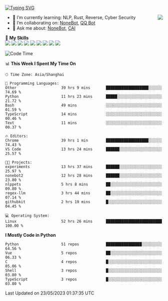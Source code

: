 [![Typing SVG](https://readme-typing-svg.herokuapp.com?size=25&duration=2500&color=8C43EA&vCenter=true&width=200&height=40&lines=Hi+there+%F0%9F%91%8B%F0%9F%8F%BB;I'm+yanyongyu)](https://git.io/typing-svg)

<a href="#">
  <img align="right" src="https://github-readme-stats.vercel.app/api?username=yanyongyu&count_private=true&show_icons=true&bg_color=15,f2f7fd,E0EAFC" />
</a>

- 🌱 I’m currently learning: NLP, Rust, Reverse, Cyber Security
- 👯 I’m collaborating on: [NoneBot](https://github.com/nonebot), [QQ Bot](https://github.com/Mrs4s/go-cqhttp)
- 💬 Ask me about: [NoneBot](https://github.com/nonebot), [CAI](https://github.com/cscs181/CAI)

🌟 **My Skills**  
![](https://img.shields.io/badge/-Python-3e74a2?style=flat-square&logo=Python&logoColor=fff)
![](https://img.shields.io/badge/-Node.js-339933?style=flat-square&logo=Node.js&logoColor=fff)
![](https://img.shields.io/badge/-Vue-4fc08d?style=flat-square&logo=Vue.js&logoColor=fff)
![](https://img.shields.io/badge/-React-2d98ce?style=flat-square&logo=React&logoColor=fff)
![](https://img.shields.io/badge/-Docker-2496ED?style=flat-square&logo=Docker&logoColor=fff)
![](https://img.shields.io/badge/-Linux-000000?style=flat-square&logo=Linux&logoColor=fff)
![](https://img.shields.io/badge/-MySQL-4479A1?style=flat-square&logo=MySQL&logoColor=fff)
![](https://img.shields.io/badge/-Redis-DC382D?style=flat-square&logo=Redis&logoColor=fff)
![](https://img.shields.io/badge/-MongoDB-47A248?style=flat-square&logo=MongoDB&logoColor=fff)

<!--START_SECTION:waka-->
![Code Time](http://img.shields.io/badge/Code%20Time-4%2C088%20hrs%2045%20mins-blue)

📊 **This Week I Spent My Time On** 

```text
🕑︎ Time Zone: Asia/Shanghai

💬 Programming Languages: 
Other                    39 hrs 9 mins       ███████████████████░░░░░░   74.69 % 
Python                   11 hrs 23 mins      █████░░░░░░░░░░░░░░░░░░░░   21.72 % 
Bash                     49 mins             ░░░░░░░░░░░░░░░░░░░░░░░░░   01.59 % 
TypeScript               14 mins             ░░░░░░░░░░░░░░░░░░░░░░░░░   00.46 % 
Text                     11 mins             ░░░░░░░░░░░░░░░░░░░░░░░░░   00.37 % 

🔥 Editors: 
Chrome                   39 hrs 1 min        ███████████████████░░░░░░   74.43 % 
VS Code                  13 hrs 24 mins      ██████░░░░░░░░░░░░░░░░░░░   25.57 % 

🐱‍💻 Projects: 
experiments              13 hrs 37 mins      ██████░░░░░░░░░░░░░░░░░░░   25.97 % 
nonebot2                 12 hrs 28 mins      ██████░░░░░░░░░░░░░░░░░░░   23.80 % 
nlppets                  5 hrs 8 mins        ██░░░░░░░░░░░░░░░░░░░░░░░   09.80 % 
regex-llm                3 hrs 44 mins       ██░░░░░░░░░░░░░░░░░░░░░░░   07.14 % 
githubkit                2 hrs 19 mins       █░░░░░░░░░░░░░░░░░░░░░░░░   04.45 % 

💻 Operating System: 
Linux                    52 hrs 26 mins      █████████████████████████   100.00 % 
```

**I Mostly Code in Python** 

```text
Python                   51 repos            ████████████████░░░░░░░░░   64.56 % 
Vue                      5 repos             ██░░░░░░░░░░░░░░░░░░░░░░░   06.33 % 
C                        4 repos             █░░░░░░░░░░░░░░░░░░░░░░░░   05.06 % 
Shell                    3 repos             █░░░░░░░░░░░░░░░░░░░░░░░░   03.80 % 
TypeScript               3 repos             █░░░░░░░░░░░░░░░░░░░░░░░░   03.80 % 
```




 Last Updated on 23/05/2023 01:37:35 UTC
<!--END_SECTION:waka-->
